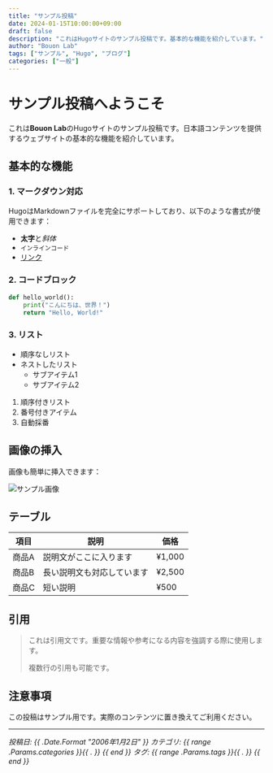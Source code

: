 ```yaml
---
title: "サンプル投稿"
date: 2024-01-15T10:00:00+09:00
draft: false
description: "これはHugoサイトのサンプル投稿です。基本的な機能を紹介しています。"
author: "Bouon Lab"
tags: ["サンプル", "Hugo", "ブログ"]
categories: ["一般"]
---
```


# サンプル投稿へようこそ

これは**Bouon Lab**のHugoサイトのサンプル投稿です。日本語コンテンツを提供するウェブサイトの基本的な機能を紹介しています。

## 基本的な機能

### 1. マークダウン対応
HugoはMarkdownファイルを完全にサポートしており、以下のような書式が使用できます：

- **太字**と*斜体*
- `インラインコード`
- [リンク](https://example.com)

### 2. コードブロック
```python
def hello_world():
    print("こんにちは、世界！")
    return "Hello, World!"
```

### 3. リスト
- 順序なしリスト
- ネストしたリスト
  - サブアイテム1
  - サブアイテム2

1. 順序付きリスト
2. 番号付きアイテム
3. 自動採番

## 画像の挿入

画像も簡単に挿入できます：

![サンプル画像](https://via.placeholder.com/400x200/007bff/ffffff?text=サンプル画像)

## テーブル

| 項目 | 説明 | 価格 |
|------|------|------|
| 商品A | 説明文がここに入ります | ¥1,000 |
| 商品B | 長い説明文も対応しています | ¥2,500 |
| 商品C | 短い説明 | ¥500 |

## 引用

> これは引用文です。重要な情報や参考になる内容を強調する際に使用します。
> 
> 複数行の引用も可能です。

## 注意事項

この投稿はサンプル用です。実際のコンテンツに置き換えてご利用ください。

---

*投稿日: {{ .Date.Format "2006年1月2日" }}*
*カテゴリ: {{ range .Params.categories }}{{ . }} {{ end }}*
*タグ: {{ range .Params.tags }}{{ . }} {{ end }}*

